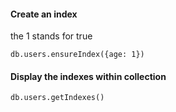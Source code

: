 #### Create an index
the 1 stands for true
```
db.users.ensureIndex({age: 1})
```
#### Display the indexes within collection
```
db.users.getIndexes()
```
